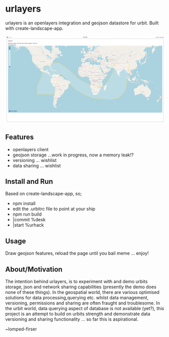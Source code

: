 urlayers
========

urlayers is an openlayers integration and geojson datastore for urbit. Built with create-landscape-app.

<img src="/screens/urlayers.png" >

## Features

* openlayers client 
* geojson storage ...work in progress, now a memory leak!?
* versioning ... wishlist
* data sharing ... wishlist

## Install and Run

Based on create-landscape-app, so;

* npm install
* edit the .urbitrc file to point at your ship
* npm run build
* |commit %desk
* |start %urhack

## Usage

Draw geojson features, reload the page until you bail meme ... enjoy!

## About/Motivation

The intention behind urlayers, is to experiment with and demo urbits storage, json and network sharing capabilities (presently the demo does none of these things).  In the geospatial world, there are various optimised solutions for data processing,querying etc. whilst data management, versioning, permissions and sharing are often fraught and troublesome.  In the urbit world, data querying aspect of database is not available (yet?), this project is an attempt to build on urbits strength and demonstrate data versioning and sharing functionality ... so far this is aspirational.

~lomped-firser
